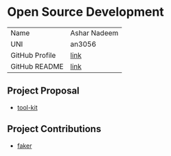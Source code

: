 # Open Source Development

|                |                                                                        |
| :------------- | :--------------------------------------------------------------------- |
| Name           | Ashar Nadeem                                                           |
| UNI            | an3056                                                                 |
| GitHub Profile | [link](https://github.com/asharnadeem)                                 |
| GitHub README  | [link](https://github.com/asharnadeem/asharnadeem/blob/main/README.md) |

## Project Proposal

- [tool-kit](../projects/typescript/tool-kit.md)

## Project Contributions

- [faker](../projects/python/faker.md)
